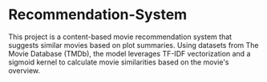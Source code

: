 # Recommendation-System
This project is a content-based movie recommendation system that suggests similar movies based on plot summaries. Using datasets from The Movie Database (TMDb), the model leverages TF-IDF vectorization and a sigmoid kernel to calculate movie similarities based on the movie's overview.
